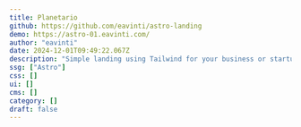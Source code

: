 ```yaml
---
title: Planetario
github: https://github.com/eavinti/astro-landing
demo: https://astro-01.eavinti.com/
author: "eavinti"
date: 2024-12-01T09:49:22.067Z
description: "Simple landing using Tailwind for your business or startup."
ssg: ["Astro"]
css: []
ui: []
cms: []
category: []
draft: false
---
```

